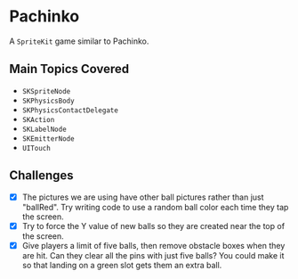 # Pachinko

A `SpriteKit` game similar to Pachinko.

## Main Topics Covered

- `SKSpriteNode`
- `SKPhysicsBody`
- `SKPhysicsContactDelegate`
- `SKAction`
- `SKLabelNode`
- `SKEmitterNode`
- `UITouch`

## Challenges
- [x] The pictures we are using have other ball pictures rather than just "ballRed". Try writing code to use a random ball color each time they tap the screen.
- [x] Try to force the Y value of new balls so they are created near the top of the screen.
- [x] Give players a limit of five balls, then remove obstacle boxes when they are hit. Can they clear all the pins with just five balls? You could make it so that landing on a green slot gets them an extra ball.
